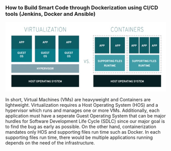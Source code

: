    ### How to Build Smart Code through Dockerization using CI/CD tools (Jenkins, Docker and Ansible)
                      
  
  
  ![alt text](https://github.com/tanersa/sharksJenkins/blob/master/virtualization_conterization.png)
  
  In short, Virtual Machines (VMs) are heavyweight and Containers are lightweight. Virtualization requires a Host Operating System (HOS) and a hypervisor which runs and manages one or more VMs. Additionally, each application must have a seperate Guest Operating System that can be major hurdles for Software Development Life Cycle (SDLC) since our major goal is to find the bug as early as possible. On the other hand, containerization mandates only HOS and supporting files run time such as Docker. In each supporting files run time, there would be multiple applications running depends on the need of the infrastructure. 
